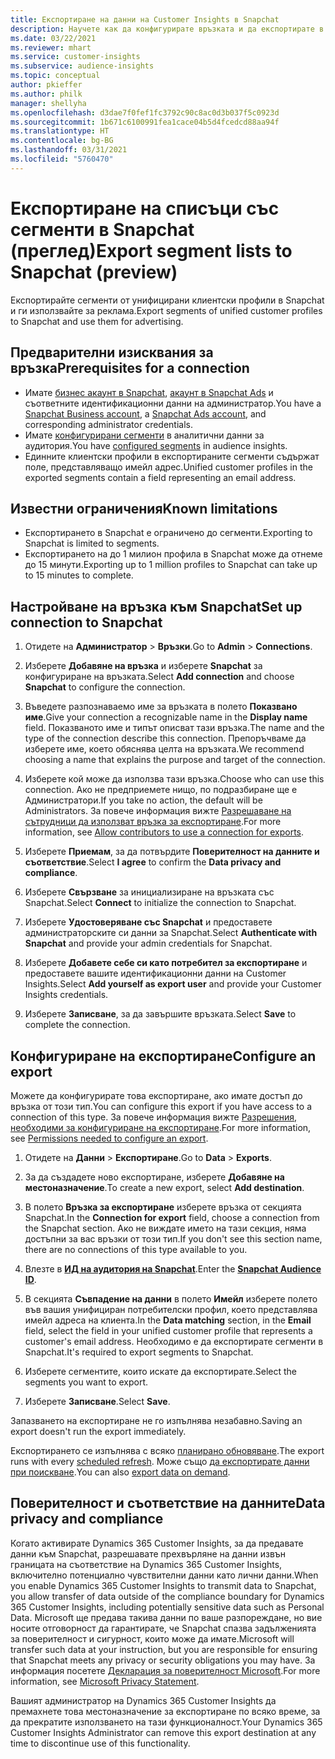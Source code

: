 ```yaml
---
title: Експортиране на данни на Customer Insights в Snapchat
description: Научете как да конфигурирате връзката и да експортирате в Snapchat.
ms.date: 03/22/2021
ms.reviewer: mhart
ms.service: customer-insights
ms.subservice: audience-insights
ms.topic: conceptual
author: pkieffer
ms.author: philk
manager: shellyha
ms.openlocfilehash: d3dae7f0fef1fc3792c90c8ac0d3b037f5c0923d
ms.sourcegitcommit: 1b671c6100991fea1cace04b5d4fcedcd88aa94f
ms.translationtype: HT
ms.contentlocale: bg-BG
ms.lasthandoff: 03/31/2021
ms.locfileid: "5760470"
---
```

# <a name="export-segment-lists-to-snapchat-preview"></a><span data-ttu-id="bc30e-103">Експортиране на списъци със сегменти в Snapchat (преглед)</span><span class="sxs-lookup"><span data-stu-id="bc30e-103">Export segment lists to Snapchat (preview)</span></span>

<span data-ttu-id="bc30e-104">Експортирайте сегменти от унифицирани клиентски профили в Snapchat и ги използвайте за реклама.</span><span class="sxs-lookup"><span data-stu-id="bc30e-104">Export segments of unified customer profiles to Snapchat and use them for advertising.</span></span> 

## <a name="prerequisites-for-a-connection"></a><span data-ttu-id="bc30e-105">Предварителни изисквания за връзка</span><span class="sxs-lookup"><span data-stu-id="bc30e-105">Prerequisites for a connection</span></span>

-   <span data-ttu-id="bc30e-106">Имате [бизнес акаунт в Snapchat](https://business.snapchat.com/), [акаунт в Snapchat Ads](https://ads.snapchat.com/) и съответните идентификационни данни на администратор.</span><span class="sxs-lookup"><span data-stu-id="bc30e-106">You have a [Snapchat Business account](https://business.snapchat.com/), a [Snapchat Ads account](https://ads.snapchat.com/), and corresponding administrator credentials.</span></span>
-   <span data-ttu-id="bc30e-107">Имате [конфигурирани сегменти](segments.md) в аналитични данни за аудитория.</span><span class="sxs-lookup"><span data-stu-id="bc30e-107">You have [configured segments](segments.md) in audience insights.</span></span>
-   <span data-ttu-id="bc30e-108">Единните клиентски профили в експортираните сегменти съдържат поле, представляващо имейл адрес.</span><span class="sxs-lookup"><span data-stu-id="bc30e-108">Unified customer profiles in the exported segments contain a field representing an email address.</span></span>

## <a name="known-limitations"></a><span data-ttu-id="bc30e-109">Известни ограничения</span><span class="sxs-lookup"><span data-stu-id="bc30e-109">Known limitations</span></span>

- <span data-ttu-id="bc30e-110">Експортирането в Snapchat е ограничено до сегменти.</span><span class="sxs-lookup"><span data-stu-id="bc30e-110">Exporting to Snapchat is limited to segments.</span></span>
- <span data-ttu-id="bc30e-111">Експортирането на до 1 милион профила в Snapchat може да отнеме до 15 минути.</span><span class="sxs-lookup"><span data-stu-id="bc30e-111">Exporting up to 1 million profiles to Snapchat can take up to 15 minutes to complete.</span></span> 

## <a name="set-up-connection-to-snapchat"></a><span data-ttu-id="bc30e-112">Настройване на връзка към Snapchat</span><span class="sxs-lookup"><span data-stu-id="bc30e-112">Set up connection to Snapchat</span></span>

1. <span data-ttu-id="bc30e-113">Отидете на **Администратор** > **Връзки**.</span><span class="sxs-lookup"><span data-stu-id="bc30e-113">Go to **Admin** > **Connections**.</span></span>

1. <span data-ttu-id="bc30e-114">Изберете **Добавяне на връзка** и изберете **Snapchat** за конфигуриране на връзката.</span><span class="sxs-lookup"><span data-stu-id="bc30e-114">Select **Add connection** and choose **Snapchat** to configure the connection.</span></span>

1. <span data-ttu-id="bc30e-115">Въведете разпознаваемо име за връзката в полето **Показвано име**.</span><span class="sxs-lookup"><span data-stu-id="bc30e-115">Give your connection a recognizable name in the **Display name** field.</span></span> <span data-ttu-id="bc30e-116">Показваното име и типът описват тази връзка.</span><span class="sxs-lookup"><span data-stu-id="bc30e-116">The name and the type of the connection describe this connection.</span></span> <span data-ttu-id="bc30e-117">Препоръчваме да изберете име, което обяснява целта на връзката.</span><span class="sxs-lookup"><span data-stu-id="bc30e-117">We recommend choosing a name that explains the purpose and target of the connection.</span></span>

1. <span data-ttu-id="bc30e-118">Изберете кой може да използва тази връзка.</span><span class="sxs-lookup"><span data-stu-id="bc30e-118">Choose who can use this connection.</span></span> <span data-ttu-id="bc30e-119">Ако не предприемете нищо, по подразбиране ще е Администратори.</span><span class="sxs-lookup"><span data-stu-id="bc30e-119">If you take no action, the default will be Administrators.</span></span> <span data-ttu-id="bc30e-120">За повече информация вижте [Разрешаване на сътрудници да използват връзка за експортиране](connections.md#allow-contributors-to-use-a-connection-for-exports).</span><span class="sxs-lookup"><span data-stu-id="bc30e-120">For more information, see [Allow contributors to use a connection for exports](connections.md#allow-contributors-to-use-a-connection-for-exports).</span></span>

1. <span data-ttu-id="bc30e-121">Изберете **Приемам**, за да потвърдите **Поверителност на данните и съответствие**.</span><span class="sxs-lookup"><span data-stu-id="bc30e-121">Select **I agree** to confirm the **Data privacy and compliance**.</span></span>

1. <span data-ttu-id="bc30e-122">Изберете **Свързване** за инициализиране на връзката със Snapchat.</span><span class="sxs-lookup"><span data-stu-id="bc30e-122">Select **Connect** to initialize the connection to Snapchat.</span></span>

1. <span data-ttu-id="bc30e-123">Изберете **Удостоверяване със Snapchat** и предоставете администраторските си данни за Snapchat.</span><span class="sxs-lookup"><span data-stu-id="bc30e-123">Select **Authenticate with Snapchat** and provide your admin credentials for Snapchat.</span></span> 

1. <span data-ttu-id="bc30e-124">Изберете **Добавете себе си като потребител за експортиране** и предоставете вашите идентификационни данни на Customer Insights.</span><span class="sxs-lookup"><span data-stu-id="bc30e-124">Select **Add yourself as export user** and provide your Customer Insights credentials.</span></span>

1. <span data-ttu-id="bc30e-125">Изберете **Записване**, за да завършите връзката.</span><span class="sxs-lookup"><span data-stu-id="bc30e-125">Select **Save** to complete the connection.</span></span>

## <a name="configure-an-export"></a><span data-ttu-id="bc30e-126">Конфигуриране на експортиране</span><span class="sxs-lookup"><span data-stu-id="bc30e-126">Configure an export</span></span>

<span data-ttu-id="bc30e-127">Можете да конфигурирате това експортиране, ако имате достъп до връзка от този тип.</span><span class="sxs-lookup"><span data-stu-id="bc30e-127">You can configure this export if you have access to a connection of this type.</span></span> <span data-ttu-id="bc30e-128">За повече информация вижте [Разрешения, необходими за конфигуриране на експортиране](export-destinations.md#set-up-a-new-export).</span><span class="sxs-lookup"><span data-stu-id="bc30e-128">For more information, see [Permissions needed to configure an export](export-destinations.md#set-up-a-new-export).</span></span>

1. <span data-ttu-id="bc30e-129">Отидете на **Данни** > **Експортиране**.</span><span class="sxs-lookup"><span data-stu-id="bc30e-129">Go to **Data** > **Exports**.</span></span>

1. <span data-ttu-id="bc30e-130">За да създадете ново експортиране, изберете **Добавяне на местоназначение**.</span><span class="sxs-lookup"><span data-stu-id="bc30e-130">To create a new export, select **Add destination**.</span></span>

1. <span data-ttu-id="bc30e-131">В полето **Връзка за експортиране** изберете връзка от секцията Snapchat.</span><span class="sxs-lookup"><span data-stu-id="bc30e-131">In the **Connection for export** field, choose a connection from the Snapchat section.</span></span> <span data-ttu-id="bc30e-132">Ако не виждате името на тази секция, няма достъпни за вас връзки от този тип.</span><span class="sxs-lookup"><span data-stu-id="bc30e-132">If you don't see this section name, there are no connections of this type available to you.</span></span>

1. <span data-ttu-id="bc30e-133">Влезте в [**ИД на аудитория на Snapchat**](https://businesshelp.snapchat.com/s/article/custom-audiences).</span><span class="sxs-lookup"><span data-stu-id="bc30e-133">Enter the [**Snapchat Audience ID**](https://businesshelp.snapchat.com/s/article/custom-audiences).</span></span>

1. <span data-ttu-id="bc30e-134">В секцията **Съвпадение на данни** в полето **Имейл** изберете полето във вашия унифициран потребителски профил, което представлява имейл адреса на клиента.</span><span class="sxs-lookup"><span data-stu-id="bc30e-134">In the **Data matching** section, in the **Email** field, select the field in your unified customer profile that represents a customer's email address.</span></span> <span data-ttu-id="bc30e-135">Необходимо е да експортирате сегменти в Snapchat.</span><span class="sxs-lookup"><span data-stu-id="bc30e-135">It's required to export segments to Snapchat.</span></span>

1. <span data-ttu-id="bc30e-136">Изберете сегментите, които искате да експортирате.</span><span class="sxs-lookup"><span data-stu-id="bc30e-136">Select the segments you want to export.</span></span> 

1. <span data-ttu-id="bc30e-137">Изберете **Записване**.</span><span class="sxs-lookup"><span data-stu-id="bc30e-137">Select **Save**.</span></span>

<span data-ttu-id="bc30e-138">Запазването на експортиране не го изпълнява незабавно.</span><span class="sxs-lookup"><span data-stu-id="bc30e-138">Saving an export doesn't run the export immediately.</span></span>

<span data-ttu-id="bc30e-139">Експортирането се изпълнява с всяко [планирано обновяване](system.md#schedule-tab).</span><span class="sxs-lookup"><span data-stu-id="bc30e-139">The export runs with every [scheduled refresh](system.md#schedule-tab).</span></span> <span data-ttu-id="bc30e-140">Може също [да експортирате данни при поискване](export-destinations.md#run-exports-on-demand).</span><span class="sxs-lookup"><span data-stu-id="bc30e-140">You can also [export data on demand](export-destinations.md#run-exports-on-demand).</span></span> 


## <a name="data-privacy-and-compliance"></a><span data-ttu-id="bc30e-141">Поверителност и съответствие на данните</span><span class="sxs-lookup"><span data-stu-id="bc30e-141">Data privacy and compliance</span></span>

<span data-ttu-id="bc30e-142">Когато активирате Dynamics 365 Customer Insights, за да предавате данни към Snapchat, разрешавате прехвърляне на данни извън границата на съответствие на Dynamics 365 Customer Insights, включително потенциално чувствителни данни като лични данни.</span><span class="sxs-lookup"><span data-stu-id="bc30e-142">When you enable Dynamics 365 Customer Insights to transmit data to Snapchat, you allow transfer of data outside of the compliance boundary for Dynamics 365 Customer Insights, including potentially sensitive data such as Personal Data.</span></span> <span data-ttu-id="bc30e-143">Microsoft ще предава такива данни по ваше разпореждане, но вие носите отговорност да гарантирате, че Snapchat спазва задълженията за поверителност и сигурност, които може да имате.</span><span class="sxs-lookup"><span data-stu-id="bc30e-143">Microsoft will transfer such data at your instruction, but you are responsible for ensuring that Snapchat meets any privacy or security obligations you may have.</span></span> <span data-ttu-id="bc30e-144">За информация посетете [Декларация за поверителност Microsoft](https://go.microsoft.com/fwlink/?linkid=396732).</span><span class="sxs-lookup"><span data-stu-id="bc30e-144">For more information, see [Microsoft Privacy Statement](https://go.microsoft.com/fwlink/?linkid=396732).</span></span>

<span data-ttu-id="bc30e-145">Вашият администратор на Dynamics 365 Customer Insights да премахнете това местоназначение за експортиране по всяко време, за да прекратите използването на тази функционалност.</span><span class="sxs-lookup"><span data-stu-id="bc30e-145">Your Dynamics 365 Customer Insights Administrator can remove this export destination at any time to discontinue use of this functionality.</span></span>
